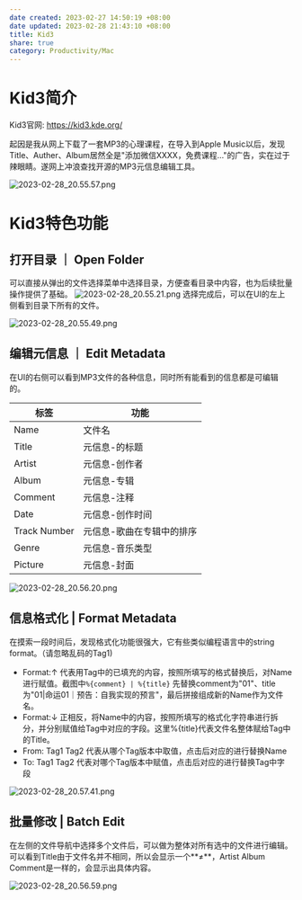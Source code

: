 ```yaml
---
date created: 2023-02-27 14:50:19 +08:00
date updated: 2023-02-28 21:43:10 +08:00
title: Kid3
share: true
category: Productivity/Mac
---
```

# Kid3简介
Kid3官网: https://kid3.kde.org/

起因是我从网上下载了一套MP3的心理课程，在导入到Apple Music以后，发现Title、Auther、Album居然全是"添加微信XXXX，免费课程..."的广告，实在过于辣眼睛。遂网上冲浪查找开源的MP3元信息编辑工具。

![2023-02-28_20.55.57.png](../../img/2023-02-28_20.55.57.png)

# Kid3特色功能
## 打开目录 ｜ Open Folder 
可以直接从弹出的文件选择菜单中选择目录，方便查看目录中内容，也为后续批量操作提供了基础。
![2023-02-28_20.55.21.png](../../img/2023-02-28_20.55.21.png)
选择完成后，可以在UI的左上侧看到目录下所有的文件。

![2023-02-28_20.55.49.png](../../img/2023-02-28_20.55.49.png)

## 编辑元信息 ｜ Edit Metadata
在UI的右侧可以看到MP3文件的各种信息，同时所有能看到的信息都是可编辑的。

| 标签         | 功能          |
| ------------ | ------------- |
| Name         | 文件名    |
| Title        | 元信息-的标题 |
| Artist       | 元信息-创作者 |
| Album        | 元信息-专辑   |
| Comment      | 元信息-注释   |
| Date         | 元信息-创作时间      |
| Track Number | 元信息-歌曲在专辑中的排序           |
| Genre        | 元信息-音乐类型              |
| Picture      | 元信息-封面   |


![2023-02-28_20.56.20.png](../../img/2023-02-28_20.56.20.png)

## 信息格式化 | Format Metadata 
在摸索一段时间后，发现格式化功能很强大，它有些类似编程语言中的string format。（请忽略乱码的Tag1)
- Format:↑ 代表用Tag中的已填充的内容，按照所填写的格式替换后，对Name进行赋值。截图中`%{comment} | %{title}` 先替换comment为"01"、title为"01|命运01｜预告：自我实现的预言"，最后拼接组成新的Name作为文件名。
- Format:↓ 正相反，将Name中的内容，按照所填写的格式化字符串进行拆分，并分别赋值给Tag中对应的字段。这里%{title}代表文件名整体赋给Tag中的Title。
- From: Tag1 Tag2 代表从哪个Tag版本中取值，点击后对应的进行替换Name
- To:   Tag1 Tag2 代表对哪个Tag版本中赋值，点击后对应的进行替换Tag中字段

![2023-02-28_20.57.41.png](../../img/2023-02-28_20.57.41.png)


## 批量修改 | Batch Edit
在左侧的文件导航中选择多个文件后，可以做为整体对所有选中的文件进行编辑。可以看到Title由于文件名并不相同，所以会显示一个**≠**，Artist Album Comment是一样的，会显示出具体内容。

![2023-02-28_20.56.59.png](../../img/2023-02-28_20.56.59.png)